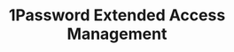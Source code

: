 ---
description: Secure every sign-in for every app on every device.
episode: 636
link: https://1password.com/unplugged
shortname: 1password.com-lup
title: 1Password Extended Access Management
---